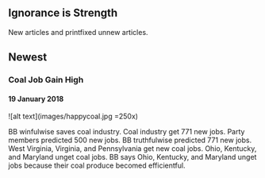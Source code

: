 ## Ignorance is Strength
New articles and printfixed unnew articles.

## Newest

### Coal Job Gain High
#### 19 January 2018

![alt text](images/happycoal.jpg =250x)

BB winfulwise saves coal industry. Coal industry get 771 new jobs. Party members predicted 500 new jobs. BB truthfulwise predicted 771 new jobs. West Virginia, Virginia, and Pennsylvania get new coal jobs. Ohio, Kentucky, and Maryland unget coal jobs. BB says Ohio, Kentucky, and Maryland unget jobs because their coal produce becomed efficientful.

